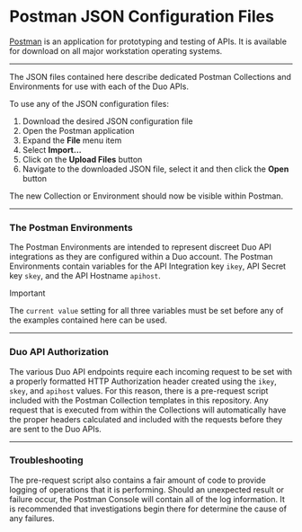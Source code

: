 # Postman JSON Configuration Files

[Postman](https://www.postman.com/) is an application for prototyping and testing of APIs. It is available for download
on all major workstation operating systems.

---

The JSON files contained here describe dedicated Postman Collections and Environments for use with each of the Duo APIs.

To use any of the JSON configuration files:

1. Download the desired JSON configuration file
1. Open the Postman application
1. Expand the **File** menu item
1. Select **Import...**
1. Click on the **Upload Files** button
1. Navigate to the downloaded JSON file, select it and then click the **Open** button

The new Collection or Environment should now be visible within Postman.

   ---

### The Postman Environments

The Postman Environments are intended to represent discreet Duo API integrations as they are configured
within a Duo account. The Postman Environments contain variables for the API Integration key `ikey`,
API Secret key `skey`, and the API Hostname `apihost`. 

> [!IMPORTANT]
> The `current value` setting for all three variables must be set before any of the examples contained here can be used.


   ---

### Duo API Authorization

The various Duo API endpoints require each incoming request to be set with a properly formatted
HTTP Authorization header created using the `ikey`, `skey`, and `apihost` values. For this reason, there is a pre-request
script included with the Postman Collection templates in this repository. Any request that is executed
from within the Collections will automatically have the proper headers calculated and included with the requests before
they are sent to the Duo APIs.


   ---

### Troubleshooting

The pre-request script also contains a fair amount of code to provide logging of operations that it is performing. Should
an unexpected result or failure occur, the Postman Console will contain all of the log information. It is recommended that
investigations begin there for determine the cause of any failures.